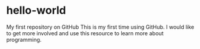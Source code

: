 # hello-world
My first repository on GitHub
This is my first time using GitHub. I would like to get more involved and use this resource to learn more about programming. 
